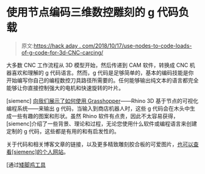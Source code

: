 # 使用节点编码三维数控雕刻的 g 代码负载

> 原文:[https://hack aday . com/2018/10/17/use-nodes-to-code-loads-of-g-code-for-3d-CNC-carcing/](https://hackaday.com/2018/10/17/use-nodes-to-code-loads-of-g-code-for-3d-cnc-carving/)

大多数 CNC 工作流程从 3D 模型开始，然后传递到 CAM 软件，转换成 CNC 机器喜欢和理解的 g 代码语言。然而，g 代码是足够简单的，基本的编码技能是你开始编写你自己的编程数控刀具路径所需要的。任何能够输出纯文本的语言都完全能够让你直接控制强大的电机和快速旋转的叶片。

[siemenc] [向我们展示了如何使用 Grasshopper](https://www.instructables.com/id/Make-Awesome-3D-Geometry-by-Programming-CNC-code/)——Rhino 3D 基于节点的可视化编程系统——来输出 g 代码，当输入到商店机器人时，这些 g 代码会在木头中生成一些有趣的图案和形状。虽然 Rhino 软件有点贵，因此不太容易获得，[siemenc]介绍了一些背景、理论和过程，无论您使用什么软件或编程语言来创建定制的 g 代码，这些都是有用的和有启发性的。

关于代码和相关博客文章的链接，以及更多精致雕刻胶合板的可爱图片，[也可以查看[siemenc]的个人网站](http://www.siemencuypers.com/rhino-to-shopbot-gcode/)。

[通过[矮脚鸡工具](https://twitter.com/bantamtools/status/1051205204111028224)